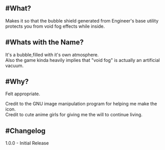 #What?
---
Makes it so that the bubble shield generated from Engineer's base utility protects you from void fog effects while inside.

#Whats with the Name?
---
It's a bubble,filled with it's own atmosphere.\
Also the game kinda heavily implies that "void fog" is actually an artificial vacuum. 

#Why?
---
Felt appropriate.


Credit to the GNU image manipulation program for helping me make the icon.\
Credit to cute anime girls for giving me the will to continue living.

#Changelog
---
1.0.0 - Initial Release
